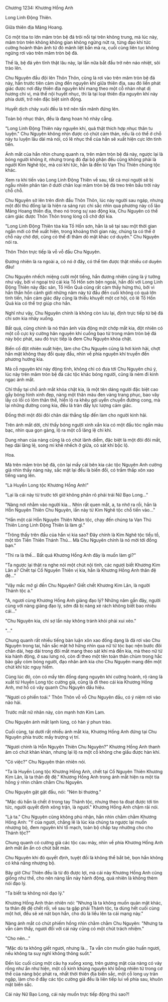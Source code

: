 




Chương 1234: Khương Hồng Anh


Long Linh Động Thiên.

Giữa thiên địa Mãng Hoang.

Có một tòa to lớn mâm tròn bệ đá trôi nổi tại trên không trung, mà lúc này, mâm tròn trên không không gian không ngừng nứt ra, từng đạo khí tức cường hoành thân ảnh từ đó mãnh liệt bắn mà ra, cuối cùng liên tục không ngừng rơi vào trên mâm tròn bệ đá.

Thế là, bệ đá yên tĩnh thật lâu này, lại lần nữa bắt đầu trở nên náo nhiệt, sôi trào lên.

Chu Nguyên đầu đội lên Thôn Thôn, cũng là rơi vào trên mâm tròn bệ đá này, hắn trước tiên cảm ứng đến nguyên khí giữa thiên địa, sau đó liền phát giác được nơi đây thiên địa nguyên khí mang theo một cỗ nhàn nhạt dị hương chi vị, mà thể nội huyết nhục, thì là tại loại thiên địa nguyên khí này phía dưới, trở nên đặc biệt sinh động.

Huyết dịch chảy xuôi đều là trở nên tấn mãnh đứng lên.

Toàn bộ nhục thân, đều là đang hoan hô nhảy cẫng.

"Long Linh Động Thiên này nguyên khí, quả thật thích hợp nhục thân tu luyện." Chu Nguyên không nhịn được có chút cảm thán, nếu là có thể ở chỗ này tu luyện lâu dài mà nói, có lẽ nhục thể của hắn sẽ xuất hiện cực lớn tinh tiến.

Ánh mắt của hắn nhìn chung quanh ra, trên mâm tròn bệ đá này, ngược lại là bóng người không ít, nhưng trong đó đại bộ phận đều cũng không phải là người Kim Nghê tộc, mà coi khí tức, hẳn là đến từ Vạn Thú Thiên chủng tộc khác.

Xem ra khi tiến vào Long Linh Động Thiên về sau, tất cả mọi người sẽ bị ngẫu nhiên phân tán ở dưới chân loại mâm tròn bệ đá treo trên bầu trời này chỗ chỗ.

Chu Nguyên sờ lên trên đỉnh đầu Thôn Thôn, lúc này người sau ngáp, nhưng một đôi thú đồng lại là hiện ra sáng rực chi sắc nhìn qua phương này cổ lão Mãng Hoang thiên địa, theo nó trong sự xao động kia, Chu Nguyên có thể cảm giác được Thôn Thôn trong lòng cỗ chờ đợi kia.

"Long Linh Động Thiên tòa kia Tổ Hồn sơn, hẳn là sẽ tại sau một thời gian ngắn mới có thể xuất hiện, trong khoảng thời gian này, chúng ta có thể ở chỗ này chờ đợi, cũng có thể đi thăm dò mặt khác cơ duyên." Chu Nguyên nói ra.

Thôn Thôn trực tiếp là vỗ vỗ đầu Chu Nguyên.

Đương nhiên là ra ngoài a, có nó ở đây, có thể tìm được thật nhiều cơ duyên đâu!

Chu Nguyên nhếch miệng cười một tiếng, hắn đương nhiên cũng là ý tưởng như vậy, bởi vì ngoại trừ cái kia Tổ Hồn sơn bên ngoài, hắn đối với Long Linh Động Thiên này đặc sản, Tổ Hồn Quả cũng rất cảm thấy hứng thú, bởi vì hắn thần hồn cảnh giới những năm này từ đầu đến cuối không có quá lớn tinh tiến, hắn cảm giác đây cũng là thiếu khuyết một cơ hội, có lẽ Tổ Hồn Quả kia có thể trợ giúp cho hắn.

Nghĩ như vậy, Chu Nguyên chính là không còn lưu lại, định trực tiếp từ bệ đá chi sơn kia nhảy xuống.

Bất quá, cũng chính là nó thân ảnh vừa động một chớp mắt kia, đột nhiên có một cỗ cực kỳ cường hãn nguyên khí cuồng bạo từ trong mâm tròn bệ đá này bộc phát, sau đó trực tiếp là đem Chu Nguyên khóa chặt.

Biến cố đột nhiên xuất hiện, làm cho Chu Nguyên cũng là hơi kinh hãi, chợt hắn mặt không thay đổi quay đầu, nhìn về phía nguyên khí truyền đến phương hướng kia.

Mà cỗ nguyên khí này động tĩnh, không chỉ có đưa tới Chu Nguyên chú ý, lúc này trên mâm tròn bệ đá các tộc khác bóng người, cũng là ném đi kinh ngạc ánh mắt.

Chỉ thấy tại chỗ ánh mắt khóa chặt kia, là một tên dáng người đặc biệt cao gầy bóng hình xinh đẹp, nàng một thân màu đen vàng trang phục, bao vây lấy có lồi có lõm thân thể, hiển lộ ra khêu gợi uyển chuyển đường cong, mà lại những đường cong kia, đều là tràn đầy lực lượng cảm giác.

Đồng thời một đôi đôi chân dài thẳng tắp đến làm cho người kinh hãi.

Trên ánh mắt dời, chỉ thấy bóng người xinh xắn kia có một đầu tóc ngắn màu bạc, nhìn qua gọn gàng, lộ ra một cỗ lăng lệ chi khí.

Dung nhan của nàng cũng là có chút lãnh diễm, đặc biệt là một đôi đôi mắt, hẹp dài lăng lệ, song mi khẽ nhếch ở giữa, có sát khí bộc lộ.

Hoa.

Mà trên mâm tròn bệ đá, còn lại mấy cái bên kia các tộc Nguyên Anh cường giả nhìn thấy nàng này, sắc mặt lại đều là biến đổi, có trầm thấp xôn xao tiếng vang lên.

"Là Huyền Long tộc Khương Hồng Anh!"

"Lại là cái này từ trước tới giờ không phân rõ phải trái Nữ Bạo Long..."

"Nàng nơi nhằm vào người kia... Nhìn rất quen mắt, a, ta nhớ ra rồi, hắn là Hỗn Nguyên Thiên Chu Nguyên, lần này từ Kim Nghê tộc chỗ tiến vào..."

"Hắn một cái Hỗn Nguyên Thiên Nhân tộc, chạy đến chúng ta Vạn Thú Thiên Long Linh Động Thiên là làm gì."

"Trông thấy trên đầu của hắn vị kia sao? Đây chính là Kim Nghê tộc tiểu tổ, một tôn Tiên Thiên Thánh Thú... Mà Chu Nguyên chính là nó mời tới đồng bạn."

"Thì ra là thế... Bất quá Khương Hồng Anh đây là muốn làm gì?"

"Ta ngược lại thật ra nghe nói một chút nội tình, các ngươi biết Khương Kim Lân a? Chết tại Cổ Nguyên Thiên vị kia, hắn là Khương Hồng Anh thân đệ đệ..."

"Vậy mắc mớ gì đến Chu Nguyên? Giết chết Khương Kim Lân, là người Thánh tộc a."

"A, ngươi cùng Khương Hồng Anh giảng đạo lý? Những năm gần đây, người cùng với nàng giảng đạo lý, sớm đã bị nàng xé rách không biết bao nhiêu cái..."

"Chu Nguyên kia, chỉ sợ lần này không tránh khỏi phải xui xẻo."

"..."

Chung quanh rất nhiều tiếng bàn luận xôn xao đồng dạng là đã rơi vào Chu Nguyên trong tai, hắn sắc mặt hờ hững nhìn qua nữ tử tóc bạc nện bước đôi chân dài, hẹp dài trong đôi mắt mang theo sát khí mà đến kia, mà theo nữ tử kia hành động, ở sau lưng nó, còn đi theo một tên toàn thân chùm trong hắc bào gầy còm bóng người, đạo nhân ảnh kia cho Chu Nguyên mang đến một chút khí tức nguy hiểm.

Cùng lúc đó, còn có mấy tên đồng dạng nguyên khí cường hoành, rõ ràng là xuất từ Huyền Long tộc cường giả, cũng là đi theo cái kia Khương Hồng Anh, mơ hồ có vây quanh Chu Nguyên dấu hiệu.

"Ngươi có phiền toái." Thôn Thôn vỗ vỗ Chu Nguyên đầu, có ý niệm rơi vào não hải.

Trước mắt nữ nhân này, còn mạnh hơn Kim Lam.

Chu Nguyên ánh mắt lạnh lùng, có hàn ý phun trào.

Cuối cùng, tại dưới rất nhiều ánh mắt kia, Khương Hồng Anh đứng tại Chu Nguyên phía trước mấy trượng vị trí.

"Ngươi chính là Hỗn Nguyên Thiên Chu Nguyên?" Khương Hồng Anh thanh âm có chút khàn khàn, nhưng lại lộ ra một cỗ không che giấu được hàn khí.

"Có việc?" Chu Nguyên thản nhiên nói.

"Ta là Huyền Long tộc Khương Hồng Anh, chết tại Cổ Nguyên Thiên Khương Kim Lân, là ta thân đệ đệ." Khương Hồng Anh trong ánh mắt hiện ra một tia hồng ý nhìn chằm chằm Chu Nguyên.

Chu Nguyên gật gật đầu, nói: "Nén bi thương."

"Mặc dù hắn là chết ở trong tay Thánh tộc, nhưng theo ta đoạt được tới tin tức, người quyết định xông trận, là ngươi." Khương Hồng Anh chậm rãi nói.

"Là ta." Chu Nguyên cũng không phủ nhận, hắn nhìn chằm chằm Khương Hồng Anh: "Ý của ngươi, chẳng lẽ là lúc kia chúng ta ngược lại muốn nhượng bộ, đem nguyên khí tổ mạch, toàn bộ chắp tay nhường cho cho Thánh tộc?"

Chung quanh có cường giả các tộc cau mày, nhìn về phía Khương Hồng Anh ánh mắt ẩn ẩn có chút bất mãn.

Chu Nguyên khi đó quyết định, tuyệt đối là không thể bắt bẻ, bọn hắn không có khả năng nhượng bộ.

Bây giờ Chư Thiên đều là từ đó được lợi, mà cái này Khương Hồng Anh cũng giống như thế, cho nên nàng lần này hành động, quả nhiên là không thèm nói đạo lý.

"Ta biết ta không nói đạo lý."

Khương Hồng Anh thản nhiên nói: "Nhưng là ta không muốn quản mặt khác, ta thân đệ đệ chết rồi, về sau ta gặp phải Thánh tộc, ta dùng hết cuối cùng một hơi, đều sẽ xé nát bọn hắn, cho dù là liều lên ta cái mạng này."

Nàng ánh mắt có chút phiếm hồng nhìn chằm chằm Chu Nguyên: "Nhưng ta vẫn cảm thấy, ngươi đối với cái này cũng có một chút trách nhiệm."

"Cho nên..."

"Mặc dù ta không giết ngươi, nhưng là... Ta vẫn còn muốn giáo huấn ngươi, nếu không ta suy nghĩ không thông suốt."

Đến lúc cuối cùng một câu hạ xuống xong, trên gương mặt của nàng có vảy rồng như ẩn như hiện, một cỗ kinh khủng nguyên khí bỗng nhiên từ trong cơ thể của nàng bộc phát ra, nhất thời thiên địa biến sắc, một cỗ long uy tràn ngập, làm cho ở đây các tộc cường giả đều là liên tiếp lui về phía sau, khuôn mặt biến sắc.

Cái này Nữ Bạo Long, cái này muốn trực tiếp động thủ sao?!




